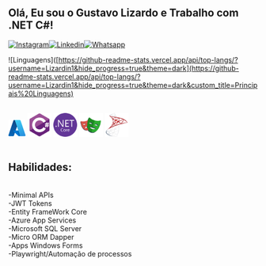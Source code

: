 ## Olá, Eu sou o Gustavo Lizardo e Trabalho com .NET C#!
[![Instagram](https://img.shields.io/badge/Instagram-E4405F?style=for-the-badge&logo=instagram&logoColor=white)](https://www.instagram.com/lizard_u/)[![Linkedin](https://img.shields.io/badge/LinkedIn-0077B5?style=for-the-badge&logo=linkedin&logoColor=white)](https://www.linkedin.com/in/lizard1/)[![Whatsapp](https://img.shields.io/badge/WhatsApp-25D366?style=for-the-badge&logo=whatsapp&logoColor=white)](https://api.whatsapp.com/send/?phone=5532999138505&text=Olá+Gustavo,+vi+seu+perfil+no+GitHub,+poderia+me+ajudar%3F&type=phone_number&app_absent=0)

![Linguagens]([https://github-readme-stats.vercel.app/api/top-langs/?username=Lizardin1&hide_progress=true&theme=dark](https://github-readme-stats.vercel.app/api/top-langs/?username=Lizardin1&hide_progress=true&theme=dark&custom_title=Principais%20Linguagens)


<div style="display: inline_block"><br/>
  <img src ="https://github.com/devicons/devicon/blob/master/icons/azure/azure-original.svg" style="width: 35px; height: 35px">
  <img src ="https://github.com/devicons/devicon/blob/master/icons/csharp/csharp-original.svg" style="width: 48px; height: 48px">
  <img src ="https://github.com/devicons/devicon/blob/master/icons/dotnetcore/dotnetcore-original.svg" style="width: 48px; height: 48px">
  <img src ="https://github.com/devicons/devicon/blob/master/icons/playwright/playwright-original.svg" style="width: 48px; height: 48px">
  <img src ="https://github.com/devicons/devicon/blob/master/icons/microsoftsqlserver/microsoftsqlserver-original.svg" style="width: 48px; height: 48px">

</div><br/>

## Habilidades:
 <br/>
 -Minimal APIs<br/>
 -JWT Tokens<br/>
 -Entity FrameWork Core<br/>
 -Azure App Services<br/>
 -Microsoft SQL Server<br/>
 -Micro ORM Dapper<br/>
 -Apps Windows Forms<br/>
 -Playwright/Automação de processos

 


